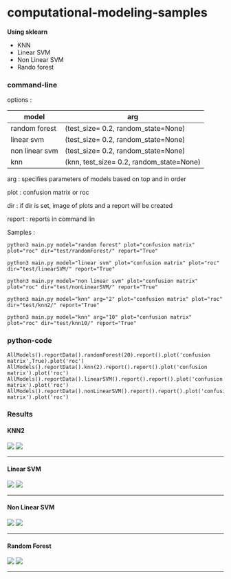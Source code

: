 # computational-modeling-samples

**Using sklearn**

- KNN
- Linear SVM
- Non Linear SVM
- Rando forest

### command-line
options : 

| model | arg |
| ------------- | ------------- |
| random forest  | (test_size= 0.2, random_state=None) | 
| linear svm | (test_size= 0.2, random_state=None) |
| non linear svm | (test_size= 0.2, random_state=None) |
| knn | (knn, test_size= 0.2, random_state=None) |


  arg : specifies parameters of models based on top and in order
  
  plot : confusion matrix    or   roc
  
  dir : if dir is set, image of plots and a report will be created
  
  report : reports in command lin
            
                


Samples : 

```
python3 main.py model="random forest" plot="confusion matrix" plot="roc" dir="test/randomForest/" report="True" 
```

```
python3 main.py model="linear svm" plot="confusion matrix" plot="roc" dir="test/linearSVM/" report="True"
```

```
python3 main.py model="non linear svm" plot="confusion matrix" plot="roc" dir="test/nonLinearSVM/" report="True"
```

```
python3 main.py model="knn" arg="2" plot="confusion matrix" plot="roc" dir="test/knn2/" report="True"
```

```
python3 main.py model="knn" arg="10" plot="confusion matrix" plot="roc" dir="test/knn10/" report="True"
```

### python-code
```
AllModels().reportData().randomForest(20).report().plot('confusion matrix',True).plot('roc')
AllModels().reportData().knn(2).report().report().plot('confusion matrix').plot('roc')
AllModels().reportData().linearSVM().report().report().plot('confusion matrix').plot('roc')
AllModels().reportData().nonLinearSVM().report().report().plot('confusion matrix').plot('roc')
```

### Results

#### KNN2
<img src="./log/knn2/confusion_matrix.png" />
<img src="./log/knn2/roc.png" />

----

#### Linear SVM
<img src="./log/linearSVM/confusion_matrix.png" />
<img src="./log/linearSVM/roc.png" />

----

#### Non Linear SVM
<img src="./log/nonLinearSVM/confusion_matrix.png" />
<img src="./log/nonLinearSVM/roc.png" />

----


#### Random Forest
<img src="./log/randomForest/confusion_matrix.png" />
<img src="./log/randomForest/roc.png" />

----